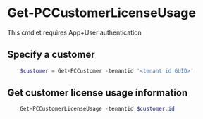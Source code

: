 # Get-PCCustomerLicenseUsage #

This cmdlet requires App+User authentication

## Specify a customer ##

```powershell
    $customer = Get-PCCustomer -tenantid '<tenant id GUID>'
```

## Get customer license usage information ##

```powershell
    Get-PCCustomerLicenseUsage -tenantid $customer.id
```
